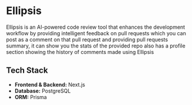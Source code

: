 # Ellipsis

Ellipsis is an AI-powered code review tool that enhances the development workflow by providing intelligent feedback on pull requests which you can post as a comment on that pull request and providing pull requests summary, it can show you the stats of the provided repo also has a profile section showing the history of comments made using Ellipsis

## Tech Stack
- **Frontend & Backend:** Next.js
- **Database:** PostgreSQL
- **ORM:** Prisma
